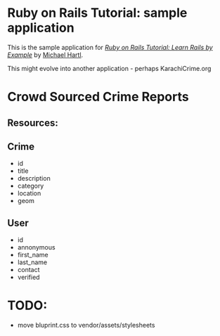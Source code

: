 # Ruby on Rails Tutorial: sample application

This is the sample application for [*Ruby on Rails Tutorial: Learn Rails by Example*](http://railstutorial.org/) by [Michael Hartl](http://michaelhartl.com/).

This might evolve into another application - perhaps KarachiCrime.org

# Crowd Sourced Crime Reports

## Resources:

## Crime

* id
* title
* description
* category
* location
* geom

## User

* id
* annonymous
* first_name
* last_name
* contact
* verified

# TODO:
* move bluprint.css to vendor/assets/stylesheets
